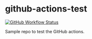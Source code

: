 # github-actions-test

[![GitHub Workflow Status][shieldio_img]][gha_url] 

Sample repo to test the GitHub actions.

[gha_url]: https://github.com/sureshg/github-actions-test/actions/workflows/main.yml                     
[shieldio_img]: https://img.shields.io/github/workflow/status/sureshg/github-actions-test/Github%20Action%20Test?color=green&label=Build&logo=Github-Actions&logoColor=green&style=for-the-badge
